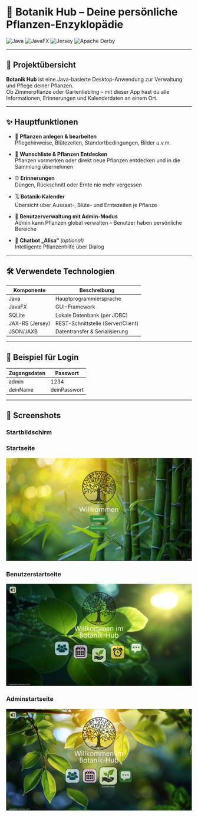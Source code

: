 # 🌿 Botanik Hub – Deine persönliche Pflanzen-Enzyklopädie

![Java](https://img.shields.io/badge/Java-ED8B00?style=for-the-badge&logo=java&logoColor=white)
![JavaFX](https://img.shields.io/badge/JavaFX-3873AE?style=for-the-badge)
![Jersey](https://img.shields.io/badge/JAX--RS%20(Jersey)-005F73?style=for-the-badge)
![Apache Derby](https://img.shields.io/badge/Apache%20Derby-800000?style=for-the-badge)

---

## 🌱 Projektübersicht

**Botanik Hub** ist eine Java-basierte Desktop-Anwendung zur Verwaltung und Pflege deiner Pflanzen.  
Ob Zimmerpflanze oder Gartenliebling – mit dieser App hast du alle Informationen, Erinnerungen und Kalenderdaten an einem Ort.

---

## ✨ Hauptfunktionen

- 🌼 **Pflanzen anlegen & bearbeiten**  
  Pflegehinweise, Blütezeiten, Standortbedingungen, Bilder u.v.m.

- 📝 **Wunschliste & Pflanzen Entdecken**  
  Pflanzen vormerken oder direkt neue Pflanzen entdecken und in die Sammlung übernehmen

- ⏰ **Erinnerungen**  
  Düngen, Rückschnitt oder Ernte nie mehr vergessen

- 🗓️ **Botanik-Kalender**  
  Übersicht über Aussaat-, Blüte- und Erntezeiten je Pflanze

- 👤 **Benutzerverwaltung mit Admin-Modus**  
  Admin kann Pflanzen global verwalten – Benutzer haben persönliche Bereiche

- 🤖 **Chatbot „Alisa“** *(optional)*  
  Intelligente Pflanzenhilfe über Dialog

---

## 🛠️ Verwendete Technologien

| Komponente     | Beschreibung                        |
|----------------|-------------------------------------|
| Java           | Hauptprogrammiersprache             |
| JavaFX         | GUI-Framework                       |
| SQLite         | Lokale Datenbank (per JDBC)         |
| JAX-RS (Jersey)| REST-Schnittstelle (Server/Client)  |
| JSON/JAXB      | Datentransfer & Serialisierung      |

---
## 🔐 Beispiel für Login

| Zugangsdaten   | Passwort                            |
|----------------|-------------------------------------|
| admin          | 1234					               |
| deinName       | deinPasswort						   |
---

## 📸 Screenshots

### Startbildschirm
### Startseite
![Startseite](screenshots/Login_Startseite.png)

### Benutzerstartseite
![Benutzerseite](screenshots/Benutzer_Startseite.png)

### Adminstartseite
![Adminstartseite](screenshots/Admin_Startseite.png)
